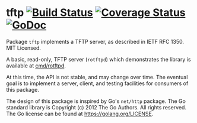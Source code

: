 tftp [![Build Status](https://travis-ci.org/mdlayher/tftp.svg?branch=master)](https://travis-ci.org/mdlayher/tftp) [![Coverage Status](https://coveralls.io/repos/mdlayher/tftp/badge.svg?branch=master)](https://coveralls.io/r/mdlayher/tftp?branch=master) [![GoDoc](http://godoc.org/github.com/mdlayher/tftp?status.svg)](http://godoc.org/github.com/mdlayher/tftp)
====

Package `tftp` implements a TFTP server, as described in IETF RFC 1350.  MIT Licensed.

A basic, read-only, TFTP server (`rotftpd`) which demonstrates the library is
available at [cmd/rotftpd](https://github.com/mdlayher/tftp/blob/master/cmd/rotftpd).

At this time, the API is not stable, and may change over time.  The eventual
goal is to implement a server, client, and testing facilities for consumers
of this package.

The design of this package is inspired by Go's `net/http` package.  The Go
standard library is Copyright (c) 2012 The Go Authors. All rights reserved.
The Go license can be found at https://golang.org/LICENSE.
